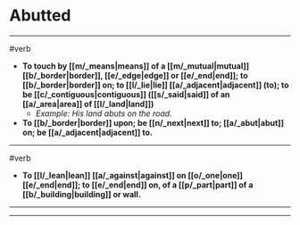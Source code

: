 # Abutted
---
#verb
- **To touch by [[m/_means|means]] of a [[m/_mutual|mutual]] [[b/_border|border]], [[e/_edge|edge]] or [[e/_end|end]]; to [[b/_border|border]] on; to [[l/_lie|lie]] [[a/_adjacent|adjacent]] (to); to be [[c/_contiguous|contiguous]] ([[s/_said|said]] of an [[a/_area|area]] of [[l/_land|land]])**
	- _Example: His land abuts on the road._
- **To [[b/_border|border]] upon; be [[n/_next|next]] to; [[a/_abut|abut]] on; be [[a/_adjacent|adjacent]] to.**
---
#verb
- **To [[l/_lean|lean]] [[a/_against|against]] on [[o/_one|one]] [[e/_end|end]]; to [[e/_end|end]] on, of a [[p/_part|part]] of a [[b/_building|building]] or wall.**
---
---
